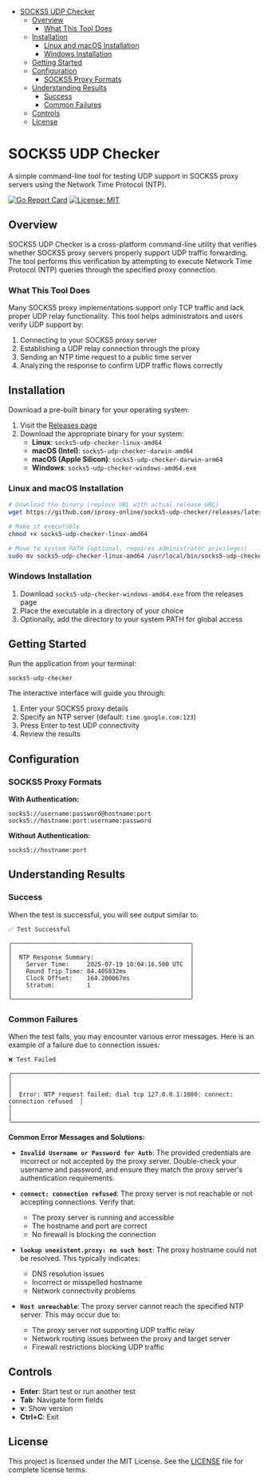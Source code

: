 - [SOCKS5 UDP Checker](#socks5-udp-checker)
  - [Overview](#overview)
    - [What This Tool Does](#what-this-tool-does)
  - [Installation](#installation)
    - [Linux and macOS Installation](#linux-and-macos-installation)
    - [Windows Installation](#windows-installation)
  - [Getting Started](#getting-started)
  - [Configuration](#configuration)
    - [SOCKS5 Proxy Formats](#socks5-proxy-formats)
  - [Understanding Results](#understanding-results)
    - [Success](#success)
    - [Common Failures](#common-failures)
  - [Controls](#controls)
  - [License](#license)


# SOCKS5 UDP Checker

A simple command-line tool for testing UDP support in SOCKS5 proxy servers using the Network Time Protocol (NTP).

[![Go Report Card](https://goreportcard.com/badge/github.com/iproxy-online/socks5-udp-checker)](https://goreportcard.com/report/github.com/iproxy-online/socks5-udp-checker)
[![License: MIT](https://img.shields.io/badge/License-MIT-yellow.svg)](https://opensource.org/licenses/MIT)

## Overview

SOCKS5 UDP Checker is a cross-platform command-line utility that verifies whether SOCKS5 proxy servers properly support UDP traffic forwarding. The tool performs this verification by attempting to execute Network Time Protocol (NTP) queries through the specified proxy connection.

### What This Tool Does

Many SOCKS5 proxy implementations support only TCP traffic and lack proper UDP relay functionality. This tool helps administrators and users verify UDP support by:

1. Connecting to your SOCKS5 proxy server
2. Establishing a UDP relay connection through the proxy
3. Sending an NTP time request to a public time server
4. Analyzing the response to confirm UDP traffic flows correctly

## Installation

Download a pre-built binary for your operating system:

1. Visit the [Releases page](https://github.com/iproxy-online/socks5-udp-checker/releases)
2. Download the appropriate binary for your system:
   - **Linux**: `socks5-udp-checker-linux-amd64`
   - **macOS (Intel)**: `socks5-udp-checker-darwin-amd64`
   - **macOS (Apple Silicon)**: `socks5-udp-checker-darwin-arm64`
   - **Windows**: `socks5-udp-checker-windows-amd64.exe`

### Linux and macOS Installation
```bash
# Download the binary (replace URL with actual release URL)
wget https://github.com/iproxy-online/socks5-udp-checker/releases/latest/download/socks5-udp-checker-linux-amd64

# Make it executable
chmod +x socks5-udp-checker-linux-amd64

# Move to system PATH (optional, requires administrator privileges)
sudo mv socks5-udp-checker-linux-amd64 /usr/local/bin/socks5-udp-checker
```

### Windows Installation
1. Download `socks5-udp-checker-windows-amd64.exe` from the releases page
2. Place the executable in a directory of your choice
3. Optionally, add the directory to your system PATH for global access

## Getting Started

Run the application from your terminal:

```bash
socks5-udp-checker
```

The interactive interface will guide you through:
1. Enter your SOCKS5 proxy details
2. Specify an NTP server (default: `time.google.com:123`)
3. Press Enter to test UDP connectivity
4. Review the results

## Configuration

### SOCKS5 Proxy Formats

**With Authentication:**
```
socks5://username:password@hostname:port
socks5://hostname:port:username:password
```

**Without Authentication:**
```
socks5://hostname:port
```

## Understanding Results

### Success

When the test is successful, you will see output similar to:

```
✅ Test Successful

╭──────────────────────────────────────────────────╮
│                                                  │
│  NTP Response Summary:                           │
│    Server Time:     2025-07-19 10:04:16.500 UTC  │
│    Round Trip Time: 84.405832ms                  │
│    Clock Offset:    164.200067ms                 │
│    Stratum:         1                            │
│                                                  │
╰──────────────────────────────────────────────────╯
```

### Common Failures

When the test fails, you may encounter various error messages. Here is an example of a failure due to connection issues:

```
❌ Test Failed

╭───────────────────────────────────────────────────────────────────────────────────╮
│                                                                                   │
│  Error: NTP request failed: dial tcp 127.0.0.1:1080: connect: connection refused  │
│                                                                                   │
╰───────────────────────────────────────────────────────────────────────────────────╯
```

**Common Error Messages and Solutions:**

- **`Invalid Username or Password for Auth`**: The provided credentials are incorrect or not accepted by the proxy server. Double-check your username and password, and ensure they match the proxy server's authentication requirements.

- **`connect: connection refused`**: The proxy server is not reachable or not accepting connections. Verify that:
  - The proxy server is running and accessible
  - The hostname and port are correct
  - No firewall is blocking the connection

- **`lookup unexistent.proxy: no such host`**: The proxy hostname could not be resolved. This typically indicates:
  - DNS resolution issues
  - Incorrect or misspelled hostname
  - Network connectivity problems

- **`Host unreachable`**: The proxy server cannot reach the specified NTP server. This may occur due to:
  - The proxy server not supporting UDP traffic relay
  - Network routing issues between the proxy and target server
  - Firewall restrictions blocking UDP traffic

## Controls

- **Enter**: Start test or run another test
- **Tab**: Navigate form fields
- **v**: Show version
- **Ctrl+C**: Exit

## License

This project is licensed under the MIT License. See the [LICENSE](LICENSE) file for complete license terms.
